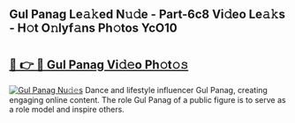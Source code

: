 ## Gul Panag Le𝚊𝚔ed N𝚞𝚍e - Part-6c8 Vi𝚍eo Le𝚊𝚔s - H𝚘t O𝚗lyf𝚊ns Ph𝚘tos YcO10

# <h2><a href="http://hf5e5u2.feru.top/?c=Gul+Panag">🔗 👉 🔴 Gul Panag Vi𝚍𝚎o Ph𝚘t𝚘𝚜</a></h2>

[![Gul Panag Nu𝚍𝚎s](https://i.imgur.com/0TWrTi3.gif)](http://hf5e5u2.feru.top/?c=Gul+Panag)
Dance and lifestyle influencer Gul Panag, creating engaging online content. The role Gul Panag of a public figure is to serve as a role model and inspire others. 

